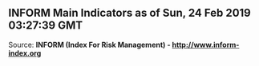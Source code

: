 ## INFORM Main Indicators as of Sun, 24 Feb 2019 03:27:39 GMT

Source: **INFORM (Index For Risk Management) - http://www.inform-index.org**